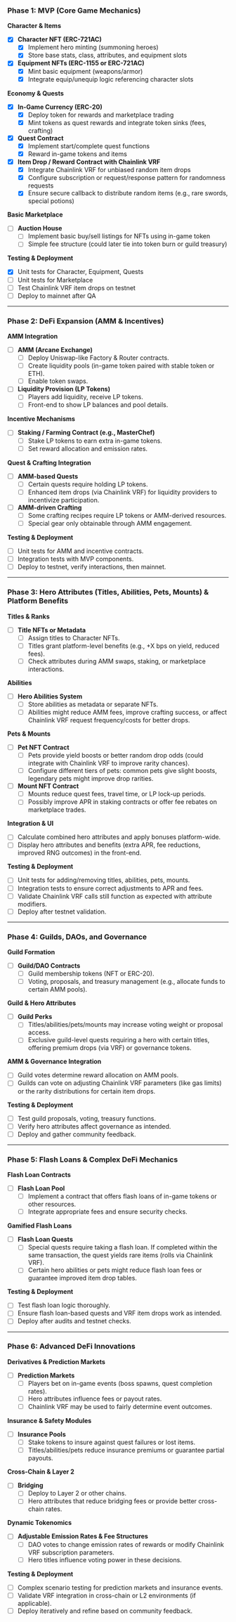 ### Phase 1: MVP (Core Game Mechanics)

**Character & Items**  
- [x] **Character NFT (ERC-721AC)**  
  - [x] Implement hero minting (summoning heroes)  
  - [x] Store base stats, class, attributes, and equipment slots

- [x] **Equipment NFTs (ERC-1155 or ERC-721AC)**  
  - [x] Mint basic equipment (weapons/armor)  
  - [x] Integrate equip/unequip logic referencing character slots

**Economy & Quests**  
- [x] **In-Game Currency (ERC-20)**  
  - [x] Deploy token for rewards and marketplace trading  
  - [x] Mint tokens as quest rewards and integrate token sinks (fees, crafting)

- [x] **Quest Contract**  
  - [x] Implement start/complete quest functions  
  - [x] Reward in-game tokens and items

- [x] **Item Drop / Reward Contract with Chainlink VRF**  
  - [x] Integrate Chainlink VRF for unbiased random item drops  
  - [x] Configure subscription or request/response pattern for randomness requests  
  - [x] Ensure secure callback to distribute random items (e.g., rare swords, special potions)

**Basic Marketplace**  
- [ ] **Auction House**  
  - [ ] Implement basic buy/sell listings for NFTs using in-game token  
  - [ ] Simple fee structure (could later tie into token burn or guild treasury)

**Testing & Deployment**  
- [x] Unit tests for Character, Equipment, Quests
- [ ] Unit tests for Marketplace  
- [ ] Test Chainlink VRF item drops on testnet  
- [ ] Deploy to mainnet after QA

---

### Phase 2: DeFi Expansion (AMM & Incentives)

**AMM Integration**  
- [ ] **AMM (Arcane Exchange)**  
  - [ ] Deploy Uniswap-like Factory & Router contracts.  
  - [ ] Create liquidity pools (in-game token paired with stable token or ETH).  
  - [ ] Enable token swaps.

- [ ] **Liquidity Provision (LP Tokens)**  
  - [ ] Players add liquidity, receive LP tokens.  
  - [ ] Front-end to show LP balances and pool details.

**Incentive Mechanisms**  
- [ ] **Staking / Farming Contract (e.g., MasterChef)**  
  - [ ] Stake LP tokens to earn extra in-game tokens.  
  - [ ] Set reward allocation and emission rates.

**Quest & Crafting Integration**  
- [ ] **AMM-based Quests**  
  - [ ] Certain quests require holding LP tokens.  
  - [ ] Enhanced item drops (via Chainlink VRF) for liquidity providers to incentivize participation.

- [ ] **AMM-driven Crafting**  
  - [ ] Some crafting recipes require LP tokens or AMM-derived resources.  
  - [ ] Special gear only obtainable through AMM engagement.

**Testing & Deployment**  
- [ ] Unit tests for AMM and incentive contracts.  
- [ ] Integration tests with MVP components.  
- [ ] Deploy to testnet, verify interactions, then mainnet.

---

### Phase 3: Hero Attributes (Titles, Abilities, Pets, Mounts) & Platform Benefits

**Titles & Ranks**  
- [ ] **Title NFTs or Metadata**  
  - [ ] Assign titles to Character NFTs.  
  - [ ] Titles grant platform-level benefits (e.g., +X bps on yield, reduced fees).  
  - [ ] Check attributes during AMM swaps, staking, or marketplace interactions.

**Abilities**  
- [ ] **Hero Abilities System**  
  - [ ] Store abilities as metadata or separate NFTs.  
  - [ ] Abilities might reduce AMM fees, improve crafting success, or affect Chainlink VRF request frequency/costs for better drops.

**Pets & Mounts**  
- [ ] **Pet NFT Contract**  
  - [ ] Pets provide yield boosts or better random drop odds (could integrate with Chainlink VRF to improve rarity chances).  
  - [ ] Configure different tiers of pets: common pets give slight boosts, legendary pets might improve drop rarities.

- [ ] **Mount NFT Contract**  
  - [ ] Mounts reduce quest fees, travel time, or LP lock-up periods.  
  - [ ] Possibly improve APR in staking contracts or offer fee rebates on marketplace trades.

**Integration & UI**  
- [ ] Calculate combined hero attributes and apply bonuses platform-wide.  
- [ ] Display hero attributes and benefits (extra APR, fee reductions, improved RNG outcomes) in the front-end.

**Testing & Deployment**  
- [ ] Unit tests for adding/removing titles, abilities, pets, mounts.  
- [ ] Integration tests to ensure correct adjustments to APR and fees.  
- [ ] Validate Chainlink VRF calls still function as expected with attribute modifiers.  
- [ ] Deploy after testnet validation.

---

### Phase 4: Guilds, DAOs, and Governance

**Guild Formation**  
- [ ] **Guild/DAO Contracts**  
  - [ ] Guild membership tokens (NFT or ERC-20).  
  - [ ] Voting, proposals, and treasury management (e.g., allocate funds to certain AMM pools).

**Guild & Hero Attributes**  
- [ ] **Guild Perks**  
  - [ ] Titles/abilities/pets/mounts may increase voting weight or proposal access.  
  - [ ] Exclusive guild-level quests requiring a hero with certain titles, offering premium drops (via VRF) or governance tokens.

**AMM & Governance Integration**  
- [ ] Guild votes determine reward allocation on AMM pools.  
- [ ] Guilds can vote on adjusting Chainlink VRF parameters (like gas limits) or the rarity distributions for certain item drops.

**Testing & Deployment**  
- [ ] Test guild proposals, voting, treasury functions.  
- [ ] Verify hero attributes affect governance as intended.  
- [ ] Deploy and gather community feedback.

---

### Phase 5: Flash Loans & Complex DeFi Mechanics

**Flash Loan Contracts**  
- [ ] **Flash Loan Pool**  
  - [ ] Implement a contract that offers flash loans of in-game tokens or other resources.  
  - [ ] Integrate appropriate fees and ensure security checks.

**Gamified Flash Loans**  
- [ ] **Flash Loan Quests**  
  - [ ] Special quests require taking a flash loan. If completed within the same transaction, the quest yields rare items (rolls via Chainlink VRF).  
  - [ ] Certain hero abilities or pets might reduce flash loan fees or guarantee improved item drop tables.

**Testing & Deployment**  
- [ ] Test flash loan logic thoroughly.  
- [ ] Ensure flash loan-based quests and VRF item drops work as intended.  
- [ ] Deploy after audits and testnet checks.

---

### Phase 6: Advanced DeFi Innovations

**Derivatives & Prediction Markets**  
- [ ] **Prediction Markets**  
  - [ ] Players bet on in-game events (boss spawns, quest completion rates).  
  - [ ] Hero attributes influence fees or payout rates.  
  - [ ] Chainlink VRF may be used to fairly determine event outcomes.

**Insurance & Safety Modules**  
- [ ] **Insurance Pools**  
  - [ ] Stake tokens to insure against quest failures or lost items.  
  - [ ] Titles/abilities/pets reduce insurance premiums or guarantee partial payouts.

**Cross-Chain & Layer 2**  
- [ ] **Bridging**  
  - [ ] Deploy to Layer 2 or other chains.  
  - [ ] Hero attributes that reduce bridging fees or provide better cross-chain rates.

**Dynamic Tokenomics**  
- [ ] **Adjustable Emission Rates & Fee Structures**  
  - [ ] DAO votes to change emission rates of rewards or modify Chainlink VRF subscription parameters.  
  - [ ] Hero titles influence voting power in these decisions.

**Testing & Deployment**  
- [ ] Complex scenario testing for prediction markets and insurance events.  
- [ ] Validate VRF integration in cross-chain or L2 environments (if applicable).  
- [ ] Deploy iteratively and refine based on community feedback.
